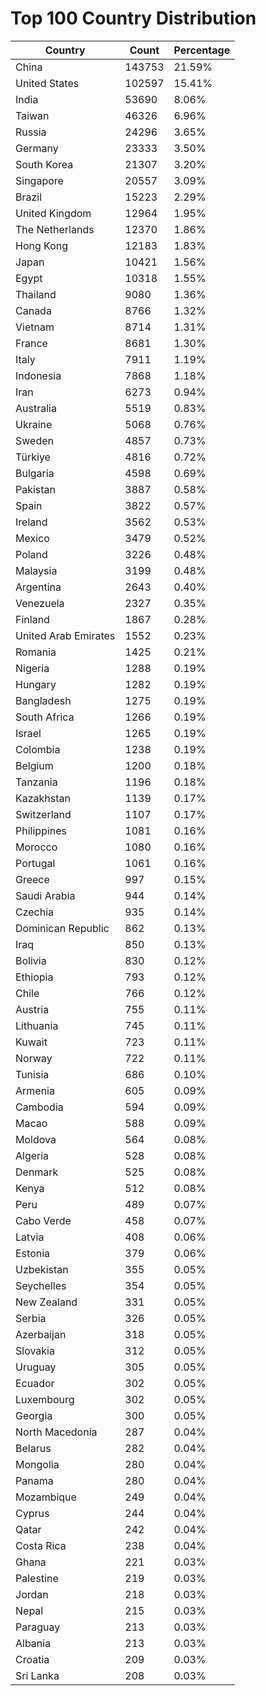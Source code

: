 # Top 100 Country Distribution
| Country | Count | Percentage |
|----|----|----|
| China | 143753 | 21.59% |
| United States | 102597 | 15.41% |
| India | 53690 | 8.06% |
| Taiwan | 46326 | 6.96% |
| Russia | 24296 | 3.65% |
| Germany | 23333 | 3.50% |
| South Korea | 21307 | 3.20% |
| Singapore | 20557 | 3.09% |
| Brazil | 15223 | 2.29% |
| United Kingdom | 12964 | 1.95% |
| The Netherlands | 12370 | 1.86% |
| Hong Kong | 12183 | 1.83% |
| Japan | 10421 | 1.56% |
| Egypt | 10318 | 1.55% |
| Thailand | 9080 | 1.36% |
| Canada | 8766 | 1.32% |
| Vietnam | 8714 | 1.31% |
| France | 8681 | 1.30% |
| Italy | 7911 | 1.19% |
| Indonesia | 7868 | 1.18% |
| Iran | 6273 | 0.94% |
| Australia | 5519 | 0.83% |
| Ukraine | 5068 | 0.76% |
| Sweden | 4857 | 0.73% |
| Türkiye | 4816 | 0.72% |
| Bulgaria | 4598 | 0.69% |
| Pakistan | 3887 | 0.58% |
| Spain | 3822 | 0.57% |
| Ireland | 3562 | 0.53% |
| Mexico | 3479 | 0.52% |
| Poland | 3226 | 0.48% |
| Malaysia | 3199 | 0.48% |
| Argentina | 2643 | 0.40% |
| Venezuela | 2327 | 0.35% |
| Finland | 1867 | 0.28% |
| United Arab Emirates | 1552 | 0.23% |
| Romania | 1425 | 0.21% |
| Nigeria | 1288 | 0.19% |
| Hungary | 1282 | 0.19% |
| Bangladesh | 1275 | 0.19% |
| South Africa | 1266 | 0.19% |
| Israel | 1265 | 0.19% |
| Colombia | 1238 | 0.19% |
| Belgium | 1200 | 0.18% |
| Tanzania | 1196 | 0.18% |
| Kazakhstan | 1139 | 0.17% |
| Switzerland | 1107 | 0.17% |
| Philippines | 1081 | 0.16% |
| Morocco | 1080 | 0.16% |
| Portugal | 1061 | 0.16% |
| Greece | 997 | 0.15% |
| Saudi Arabia | 944 | 0.14% |
| Czechia | 935 | 0.14% |
| Dominican Republic | 862 | 0.13% |
| Iraq | 850 | 0.13% |
| Bolivia | 830 | 0.12% |
| Ethiopia | 793 | 0.12% |
| Chile | 766 | 0.12% |
| Austria | 755 | 0.11% |
| Lithuania | 745 | 0.11% |
| Kuwait | 723 | 0.11% |
| Norway | 722 | 0.11% |
| Tunisia | 686 | 0.10% |
| Armenia | 605 | 0.09% |
| Cambodia | 594 | 0.09% |
| Macao | 588 | 0.09% |
| Moldova | 564 | 0.08% |
| Algeria | 528 | 0.08% |
| Denmark | 525 | 0.08% |
| Kenya | 512 | 0.08% |
| Peru | 489 | 0.07% |
| Cabo Verde | 458 | 0.07% |
| Latvia | 408 | 0.06% |
| Estonia | 379 | 0.06% |
| Uzbekistan | 355 | 0.05% |
| Seychelles | 354 | 0.05% |
| New Zealand | 331 | 0.05% |
| Serbia | 326 | 0.05% |
| Azerbaijan | 318 | 0.05% |
| Slovakia | 312 | 0.05% |
| Uruguay | 305 | 0.05% |
| Ecuador | 302 | 0.05% |
| Luxembourg | 302 | 0.05% |
| Georgia | 300 | 0.05% |
| North Macedonia | 287 | 0.04% |
| Belarus | 282 | 0.04% |
| Mongolia | 280 | 0.04% |
| Panama | 280 | 0.04% |
| Mozambique | 249 | 0.04% |
| Cyprus | 244 | 0.04% |
| Qatar | 242 | 0.04% |
| Costa Rica | 238 | 0.04% |
| Ghana | 221 | 0.03% |
| Palestine | 219 | 0.03% |
| Jordan | 218 | 0.03% |
| Nepal | 215 | 0.03% |
| Paraguay | 213 | 0.03% |
| Albania | 213 | 0.03% |
| Croatia | 209 | 0.03% |
| Sri Lanka | 208 | 0.03% |
